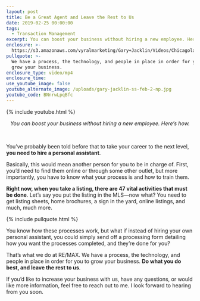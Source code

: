 ```yaml
---
layout: post
title: Be a Great Agent and Leave the Rest to Us
date: 2019-02-25 00:00:00
tags:
  - Transaction Management
excerpt: You can boost your business without hiring a new employee. Here’s how.
enclosure: >-
  https://s3.amazonaws.com/vyralmarketing/Gary+Jacklin/Videos/Chicagoland+Real+Estate+-+Be+a+Great+Agent+and+Leave+the+Rest+to+Us.mp4
pullquote: >-
  We have a process, the technology, and people in place in order for you to
  grow your business.
enclosure_type: video/mp4
enclosure_time:
use_youtube_image: false
youtube_alternate_image: /uploads/gary-jacklin-ss-feb-2-np.jpg
youtube_code: BNnrwLpqBfc
---
```


{% include youtube.html %}

<center><em>You can boost your business without hiring a new employee. Here&rsquo;s how.</em></center>

&nbsp;

You’ve probably been told before that to take your career to the next level, **you need to hire a personal assistant**.

Basically, this would mean another person for you to be in charge of. First, you’d need to find them online or through some other outlet, but more importantly, you have to know what your process is and how to train them.

**Right now, when you take a listing, there are 47 vital activities that must be done**. Let’s say you put the listing in the MLS—now what? You need to get listing sheets, home brochures, a sign in the yard, online listings, and much, much more.

{% include pullquote.html %}

You know how these processes work, but what if instead of hiring your own personal assistant, you could simply send off a processing form detailing how you want the processes completed, and they’re done for you?

That’s what we do at RE/MAX. We have a process, the technology, and people in place in order for you to grow your business. **Do what you do best, and leave the rest to us**.

If you’d like to increase your business with us, have any questions, or would like more information, feel free to reach out to me. I look forward to hearing from you soon.